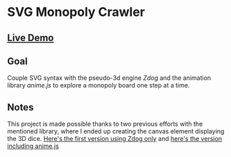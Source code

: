# SVG Monopoly Crawler

## [Live Demo](https://codepen.io/borntofrappe/full/RwwJmRq)

## Goal

Couple SVG syntax with the pseudo-3d engine _Zdog_ and the animation library _anime.js_ to explore a monopoly board one step at a time.

## Notes

This project is made possible thanks to two previous efforts with the mentioned library, where I ended up creating the canvas element displaying the 3D dice. [Here's the first version using Zdog only](https://codepen.io/borntofrappe/pen/WNNJxwM) and [here's the version including anime.js](https://codepen.io/borntofrappe/pen/PooeQvG)
